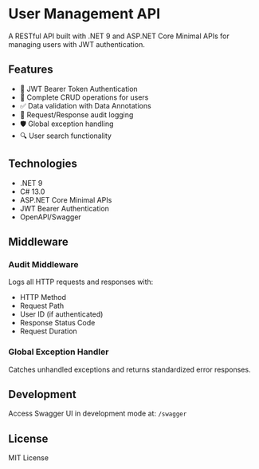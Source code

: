 ﻿# User Management API

A RESTful API built with .NET 9 and ASP.NET Core Minimal APIs for managing users with JWT authentication.

## Features

- 🔐 JWT Bearer Token Authentication
- 👥 Complete CRUD operations for users
- ✅ Data validation with Data Annotations
- 📝 Request/Response audit logging
- 🛡️ Global exception handling
- 🔍 User search functionality

## Technologies

- .NET 9
- C# 13.0
- ASP.NET Core Minimal APIs
- JWT Bearer Authentication
- OpenAPI/Swagger

## Middleware

### Audit Middleware
Logs all HTTP requests and responses with:
- HTTP Method
- Request Path
- User ID (if authenticated)
- Response Status Code
- Request Duration

### Global Exception Handler
Catches unhandled exceptions and returns standardized error responses.

## Development

Access Swagger UI in development mode at: `/swagger`

## License

MIT License